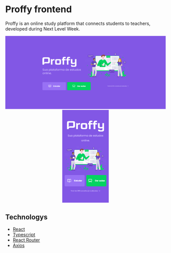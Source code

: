 # Proffy frontend

Proffy is an online study platform that connects students to teachers, developed during Next Level Week.

<p align="center">
  <img src="./src/assets/desktop.png" alt="Thumbnail-desktop" width="640">
  <img src="./src/assets/mobile.png" alt="Thumbnail-mobile" height="292">
</p>

## Technologys

- [React](https://github.com/facebook/react)
- [Typescript](https://github.com/microsoft/TypeScript)
- [React Router](https://github.com/ReactTraining/react-router)
- [Axios](https://github.com/ReactTraining/react-router)
